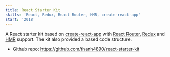 ```yaml
---
title: React Starter Kit
skills: 'React, Redux, React Router, HMR, create-react-app'
start: '2018'
---
```


A React starter kit based on [create-react-app](https://github.com/facebook/create-react-app) with [React Router](https://reacttraining.com/react-router/), [Redux](https://redux.js.org/) and [HMR](https://webpack.js.org/concepts/hot-module-replacement/) support. The kit also provided a based code structure.

* Github repo: https://github.com/thanh4890/react-starter-kit
